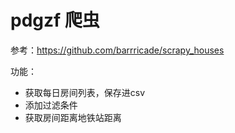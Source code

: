 # pdgzf 爬虫

参考：https://github.com/barrricade/scrapy_houses

功能：

- 获取每日房间列表，保存进csv
- 添加过滤条件
- 获取房间距离地铁站距离
